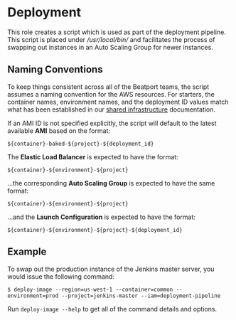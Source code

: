 Deployment
==========

This role creates a script which is used as part of the deployment
pipeline. This script is placed under _/usr/local/bin/_ and facilitates
the process of swapping out instances in an Auto Scaling Group for newer
instances.

Naming Conventions
------------------

To keep things consistent across all of the Beatport teams, the script assumes
a naming convention for the AWS resources. For starters, the container names,
environment names, and the deployment ID values match what has been established
in our
[shared infrastructure](../../../docs/aws-shared-infrastructure.md)
documentation.

If an AMI ID is not specified explicitly, the script will default to the
latest available **AMI** based on the format:

    ${container}-baked-${project}-${deployment_id}

The **Elastic Load Balancer** is expected to have the format:

    ${container}-${environment}-${project}

...the corresponding **Auto Scaling Group** is expected to have the same format:

    ${container}-${environment}-${project}

...and the **Launch Configuration** is expected to have the format:

    ${container}-${environment}-${project}-${deployment_id}

Example
-------

To swap out the production instance of the Jenkins master server, you
would issue the following command:

    $ deploy-image --region=us-west-1 --container=common --environment=prod --project=jenkins-master --iam=deployment-pipeline

Run `deploy-image --help` to get all of the command details and options.
